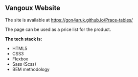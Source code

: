 ## Vangoux Website

The site is available at https://gon4aruk.github.io/Prace-tables/

The page can be used as a price list for the product.

**The tech stack is:**
- HTML5
- CSS3
- Flexbox
- Sass (Scss)
- BEM methodology
